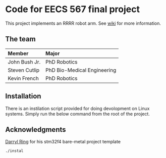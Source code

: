 # Code for EECS 567 final project

This project implements an RRRR robot arm.
See [wiki](TODO) for more information.

## The team
| Member | Major |
| :--- | :--- |
| John Bush Jr. | PhD Robotics |
| Steven Cutlip | PhD Bio-Medical Engineering | 
| Kevin French | PhD Robotics |

## Installation
There is an instilation script provided for doing devolopment on Linux systems.
Simply run the below command from the root of the project.

## Acknowledgments
[Darryl Ring](https://github.com/darrylring) for his stm32f4 bare-metal project template

```bash
./instal
```